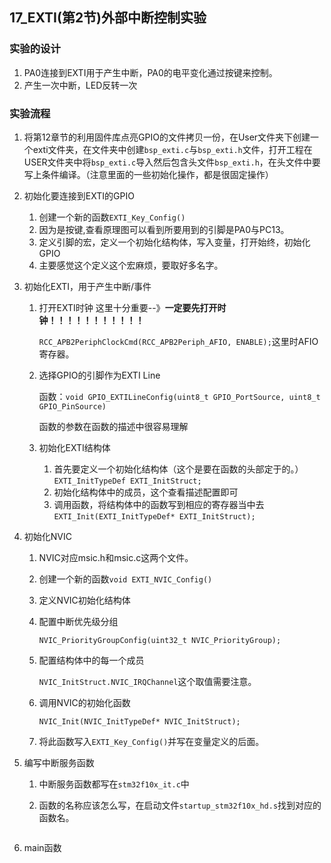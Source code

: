 ## 17_EXTI(第2节)外部中断控制实验

### 实验的设计

1. PA0连接到EXTI用于产生中断，PA0的电平变化通过按键来控制。
2. 产生一次中断，LED反转一次

### 实验流程

1. 将第12章节的利用固件库点亮GPIO的文件拷贝一份，在User文件夹下创建一个exti文件夹，在文件夹中创建`bsp_exti.c`与`bsp_exti.h`文件，打开工程在USER文件夹中将`bsp_exti.c`导入然后包含头文件`bsp_exti.h`，在头文件中要写上条件编译。（注意里面的一些初始化操作，都是很固定操作）

2. 初始化要连接到EXTI的GPIO

   1. 创建一个新的函数`EXTI_Key_Config()`
   2. 因为是按键,查看原理图可以看到所要用到的引脚是PA0与PC13。
   3. 定义引脚的宏，定义一个初始化结构体，写入变量，打开始终，初始化GPIO
   4. 主要感觉这个定义这个宏麻烦，要取好多名字。

3. 初始化EXTI，用于产生中断/事件

   1. 打开EXTI时钟   这里十分重要--》**一定要先打开时钟！！！！！！！！！！！**

      `RCC_APB2PeriphClockCmd(RCC_APB2Periph_AFIO, ENABLE);`这里时AFIO寄存器。

   2. 选择GPIO的引脚作为EXTI Line

      函数：`void GPIO_EXTILineConfig(uint8_t GPIO_PortSource, uint8_t GPIO_PinSource)`

      函数的参数在函数的描述中很容易理解

   3. 初始化EXTI结构体

      1. 首先要定义一个初始化结构体（这个是要在函数的头部定于的。）`EXTI_InitTypeDef	EXTI_InitStruct;`
      2. 初始化结构体中的成员，这个查看描述配置即可
      3. 调用函数，将结构体中的函数写到相应的寄存器当中去`EXTI_Init(EXTI_InitTypeDef* EXTI_InitStruct);`       

4. 初始化NVIC

   1. NVIC对应msic.h和msic.c这两个文件。

   2. 创建一个新的函数`void EXTI_NVIC_Config()`

   3. 定义NVIC初始化结构体

   4. 配置中断优先级分组

      `NVIC_PriorityGroupConfig(uint32_t NVIC_PriorityGroup);`

   5. 配置结构体中的每一个成员

      `NVIC_InitStruct.NVIC_IRQChannel`这个取值需要注意。

   6. 调用NVIC的初始化函数

      `NVIC_Init(NVIC_InitTypeDef* NVIC_InitStruct);`

   7. 将此函数写入`EXTI_Key_Config()`并写在变量定义的后面。

5. 编写中断服务函数

   1. 中断服务函数都写在`stm32f10x_it.c`中

   2. 函数的名称应该怎么写，在启动文件`startup_stm32f10x_hd.s`找到对应的函数名。

      ```c
      
      ```

6. main函数

   ```C
   
   ```
